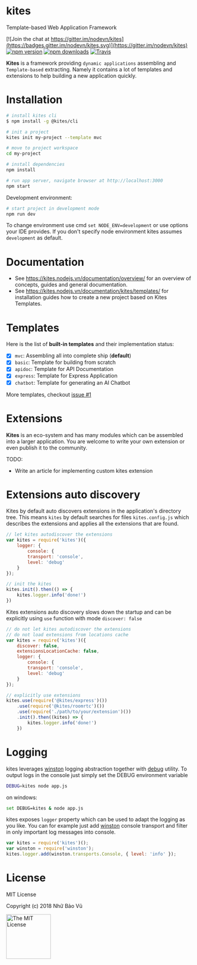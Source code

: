 # kites

Template-based Web Application Framework

[![Join the chat at https://gitter.im/nodevn/kites](https://badges.gitter.im/nodevn/kites.svg)](https://gitter.im/nodevn/kites)
[![npm version](https://img.shields.io/npm/v/kites.svg?style=flat)](https://www.npmjs.com/package/kites)
[![npm downloads](https://img.shields.io/npm/dm/kites.svg)](https://www.npmjs.com/package/kites)
[![Travis](https://travis-ci.org/vunb/kites.svg?branch=master)](https://travis-ci.org/vunb/kites)

**Kites** is a framework providing `dynamic applications` assembling and `Template-based` extracting. Namely it contains a lot of templates and extensions to help building a new application quickly.

Installation
============

```bash
# install kites cli
$ npm install -g @kites/cli

# init a project
kites init my-project --template mvc

# move to project workspace
cd my-project

# install dependencies
npm install

# run app server, navigate browser at http://localhost:3000
npm start
```

Development environment:

```bash
# start project in development mode
npm run dev
```

To change environment use cmd `set NODE_ENV=development` or use options your IDE provides. If you don't specify node environment kites assumes `development` as default.

Documentation
=============

* See https://kites.nodejs.vn/documentation/overview/ for an overview of concepts, guides and general documentation.
* See https://kites.nodejs.vn/documentation/kites/templates/ for installation guides how to create a new project based on Kites Templates.

Templates
=========

Here is the list of **built-in templates** and their implementation status:

* [x] `mvc`: Assembling all into complete ship (**default**)
* [x] `basic`: Template for building from scratch
* [x] `apidoc`: Template for API Documentation
* [x] `express`: Template for Express Application
* [x] `chatbot`: Template for generating an AI Chatbot

More templates, checkout [issue #1](https://github.com/vunb/kites/issues/1)

Extensions
==========

**Kites** is an eco-system and has many modules which can be assembled into a larger application. You are welcome to write your own extension or even publish it to the community.

TODO:

* Write an article for implementing custom kites extension

Extensions auto discovery
=========================

Kites by default auto discovers extensions in the application's directory tree. This means `kites` by default searches for files `kites.config.js` which describes the extensions and applies all the extensions that are found.

```js
// let kites autodiscover the extensions
var kites = require('kites')({
    logger: {
        console: {
        transport: 'console',
        level: 'debug'
    }
});

// init the kites
kites.init().then(() => {
    kites.logger.info('done!')
})
```

Kites extensions auto discovery slows down the startup and can be explicitly using `use` function with mode `discover: false`

```js
// do not let kites autodiscover the extensions
// do not load extensions from locations cache
var kites = require('kites')({
    discover: false,
    extensionsLocationCache: false,
    logger: {
        console: {
        transport: 'console',
        level: 'debug'
    }
});

// explicitly use extensions
kites.use(require('@kites/express')())
    .use(require('@kites/roomrtc')())
    .use(require('./path/to/your/extension')())
    .init().then((kites) => {
        kites.logger.info('done!')
    })
```

Logging
=======

kites leverages [winston](https://github.com/winstonjs/winston) logging abstraction together with [debug](https://github.com/visionmedia/debug) utility. To output logs in the console just simply set the DEBUG environment variable

```bash
DEBUG=kites node app.js
```

on windows:

```bash
set DEBUG=kites & node app.js
```

kites exposes `logger` property which can be used to adapt the logging as you like. You can for example just add [winston](https://github.com/winstonjs/winston) console transport and filter in only important log messages into console.

```js
var kites = require('kites')();
var winston = require('winston');
kites.logger.add(winston.transports.Console, { level: 'info' });
```

# License

MIT License

Copyright (c) 2018 Nhữ Bảo Vũ

<a rel="license" href="./LICENSE" target="_blank"><img alt="The MIT License" style="border-width:0;" width="120px" src="https://raw.githubusercontent.com/hsdt/styleguide/master/images/ossninja.svg?sanitize=true" /></a>
